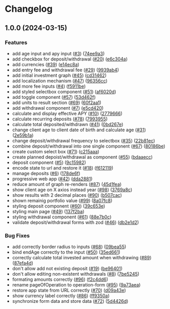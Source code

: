 # Changelog

## 1.0.0 (2024-03-15)


### Features

* add age input and apy input ([#3](https://github.com/vojtechsimetka/investment-calculator/issues/3)) ([74ee9a3](https://github.com/vojtechsimetka/investment-calculator/commit/74ee9a3fd15013388559da4e250f8b1b41bedbca))
* add checkbox for deposit/withdrawal ([#20](https://github.com/vojtechsimetka/investment-calculator/issues/20)) ([e6c304a](https://github.com/vojtechsimetka/investment-calculator/commit/e6c304af8d4639abf72288d3c7d38af56137bf24))
* add currencies ([#39](https://github.com/vojtechsimetka/investment-calculator/issues/39)) ([e14ec8a](https://github.com/vojtechsimetka/investment-calculator/commit/e14ec8a8ef0f926e5296bda86e50616d59fc843c))
* add entry fee and withdrawal fee ([#29](https://github.com/vojtechsimetka/investment-calculator/issues/29)) ([9939ab4](https://github.com/vojtechsimetka/investment-calculator/commit/9939ab4ee6ea00cca7d3b1753396202474349b65))
* add initial investment graph ([#45](https://github.com/vojtechsimetka/investment-calculator/issues/45)) ([cd31462](https://github.com/vojtechsimetka/investment-calculator/commit/cd3146237a4c04d5b280afcb46ef0e82021fb9b2))
* add localization mechanism ([#47](https://github.com/vojtechsimetka/investment-calculator/issues/47)) ([96356cc](https://github.com/vojtechsimetka/investment-calculator/commit/96356cca4c9b1840a74bf9360f1008e2615ec955))
* add more fee inputs ([#4](https://github.com/vojtechsimetka/investment-calculator/issues/4)) ([f5911be](https://github.com/vojtechsimetka/investment-calculator/commit/f5911bee1f6d0702cf69458115156a0b3239039c))
* add styled selectbox component ([#51](https://github.com/vojtechsimetka/investment-calculator/issues/51)) ([af6020d](https://github.com/vojtechsimetka/investment-calculator/commit/af6020dba3d7e344a07d90c610369f087fa88b66))
* add toggle component ([#57](https://github.com/vojtechsimetka/investment-calculator/issues/57)) ([53d462f](https://github.com/vojtechsimetka/investment-calculator/commit/53d462fa7a349d6e58a53d783267c5e141f1e6ea))
* add units to result section ([#69](https://github.com/vojtechsimetka/investment-calculator/issues/69)) ([60f2aa1](https://github.com/vojtechsimetka/investment-calculator/commit/60f2aa1f930e77fc9d29221ad220986db0dc8a54))
* add withdrawal component ([#7](https://github.com/vojtechsimetka/investment-calculator/issues/7)) ([e5cd420](https://github.com/vojtechsimetka/investment-calculator/commit/e5cd420deb0798d73494e5f98181b1850712137b))
* calculate and display effective APY ([#10](https://github.com/vojtechsimetka/investment-calculator/issues/10)) ([2779666](https://github.com/vojtechsimetka/investment-calculator/commit/27796669cc1994b040ab9d00b8cc08fd64325468))
* calculate recurring deposits ([#78](https://github.com/vojtechsimetka/investment-calculator/issues/78)) ([7993955](https://github.com/vojtechsimetka/investment-calculator/commit/7993955801da7d1cb683ee1cf610a1bca833932d))
* calculate total deposited/withdrawn ([#41](https://github.com/vojtechsimetka/investment-calculator/issues/41)) ([0bd267e](https://github.com/vojtechsimetka/investment-calculator/commit/0bd267e458bf29ca91ea5d744c6169faeaf59115))
* change client age to client date of birth and calculate age ([#31](https://github.com/vojtechsimetka/investment-calculator/issues/31)) ([2e59b1a](https://github.com/vojtechsimetka/investment-calculator/commit/2e59b1a0babca27007cb98278dc8184e137ba58b))
* change deposit/withdrawal frequency to selectbox ([#35](https://github.com/vojtechsimetka/investment-calculator/issues/35)) ([22b81ec](https://github.com/vojtechsimetka/investment-calculator/commit/22b81ec553319738695ae1bd30b983c0d673faab))
* combine deposit/withdrawal into one single component ([#67](https://github.com/vojtechsimetka/investment-calculator/issues/67)) ([80186be](https://github.com/vojtechsimetka/investment-calculator/commit/80186be99f0bddb8041cbcf0ae20bfb41723de98))
* create custom select box ([#71](https://github.com/vojtechsimetka/investment-calculator/issues/71)) ([c215aaa](https://github.com/vojtechsimetka/investment-calculator/commit/c215aaafdf1d32f33f9c5097579a95a314e86f73))
* create planned depoist/withdrawal as component ([#55](https://github.com/vojtechsimetka/investment-calculator/issues/55)) ([bdaaecc](https://github.com/vojtechsimetka/investment-calculator/commit/bdaaecce98e245daafc19ffb2edc80673d6876d3))
* deposit component ([#5](https://github.com/vojtechsimetka/investment-calculator/issues/5)) ([9c15982](https://github.com/vojtechsimetka/investment-calculator/commit/9c1598237780569a415f1f7362c81051fd1aae65))
* encode state to url and restore it ([#18](https://github.com/vojtechsimetka/investment-calculator/issues/18)) ([f612119](https://github.com/vojtechsimetka/investment-calculator/commit/f6121191ed447d46535638d4814de812e8dc3de8))
* manage deposits ([#6](https://github.com/vojtechsimetka/investment-calculator/issues/6)) ([178de6f](https://github.com/vojtechsimetka/investment-calculator/commit/178de6f1a5cc9415be2ee6362472ef48240fcdbd))
* progressive web app ([#42](https://github.com/vojtechsimetka/investment-calculator/issues/42)) ([dda2881](https://github.com/vojtechsimetka/investment-calculator/commit/dda2881a3e9bf9c1dbcbd61162382212a06879c7))
* reduce amount of graph re-renders ([#87](https://github.com/vojtechsimetka/investment-calculator/issues/87)) ([45d1fea](https://github.com/vojtechsimetka/investment-calculator/commit/45d1fea3f4e58cf30a0ac20ccf51786bad0bd17d))
* show client age on X axios instead year ([#98](https://github.com/vojtechsimetka/investment-calculator/issues/98)) ([3769a8c](https://github.com/vojtechsimetka/investment-calculator/commit/3769a8ca721e8cedc7ecb5a232b8921b2e9af1ad))
* show results with 2 decimal places ([#90](https://github.com/vojtechsimetka/investment-calculator/issues/90)) ([b507cac](https://github.com/vojtechsimetka/investment-calculator/commit/b507cac88df210f2fad1cdd5a88968dab8a299db))
* shown remainig portfolio value ([#99](https://github.com/vojtechsimetka/investment-calculator/issues/99)) ([8a07fc8](https://github.com/vojtechsimetka/investment-calculator/commit/8a07fc8fdf6addab63f7f6fea5e7b31a65fb23d4))
* styling deposit component ([#60](https://github.com/vojtechsimetka/investment-calculator/issues/60)) ([39c653e](https://github.com/vojtechsimetka/investment-calculator/commit/39c653ef3b9c5444d06e560e44c821006a511ac9))
* styling main page ([#49](https://github.com/vojtechsimetka/investment-calculator/issues/49)) ([137f2ba](https://github.com/vojtechsimetka/investment-calculator/commit/137f2ba8aab03d57c0cf78aa6a5b8f6a72cfdfd7))
* styling withdrawal component ([#61](https://github.com/vojtechsimetka/investment-calculator/issues/61)) ([88e7b0c](https://github.com/vojtechsimetka/investment-calculator/commit/88e7b0c55b4375b72e5cd4d56b414070605ca523))
* validate deposit/withdrawal forms with zod ([#46](https://github.com/vojtechsimetka/investment-calculator/issues/46)) ([db2e1d2](https://github.com/vojtechsimetka/investment-calculator/commit/db2e1d26b5c10322fb0f19bac49811d372bd9871))


### Bug Fixes

* add correctly border radius to inputs ([#68](https://github.com/vojtechsimetka/investment-calculator/issues/68)) ([09bea55](https://github.com/vojtechsimetka/investment-calculator/commit/09bea558b7355fa86cf613cb41b8b4d6dbe3b76d))
* bind endAge correctly to the input ([#50](https://github.com/vojtechsimetka/investment-calculator/issues/50)) ([35ed661](https://github.com/vojtechsimetka/investment-calculator/commit/35ed66101211abc07a087aa64d90d32f6509dab2))
* correctly calculate total invested amount when withdrawing ([#89](https://github.com/vojtechsimetka/investment-calculator/issues/89)) ([87efa4d](https://github.com/vojtechsimetka/investment-calculator/commit/87efa4d9eb8482887c4308ac7d4ba84bbae27336))
* don't allow add not existing deposit ([#19](https://github.com/vojtechsimetka/investment-calculator/issues/19)) ([be96401](https://github.com/vojtechsimetka/investment-calculator/commit/be96401e7599c04bd64f8adc4764a30a564b5a0e))
* don't allow editing non-existent withdrawals ([#8](https://github.com/vojtechsimetka/investment-calculator/issues/8)) ([7be5245](https://github.com/vojtechsimetka/investment-calculator/commit/7be5245e71c012de929d411fccef7a39c5711f71))
* formating amounts correctly ([#96](https://github.com/vojtechsimetka/investment-calculator/issues/96)) ([f2c4dd6](https://github.com/vojtechsimetka/investment-calculator/commit/f2c4dd616f3425d90ddae270d0009eb130ec61cc))
* rename pageOfOperation to operation-form ([#95](https://github.com/vojtechsimetka/investment-calculator/issues/95)) ([9a73aea](https://github.com/vojtechsimetka/investment-calculator/commit/9a73aead9b22eb9c95f16227db4182addd57a3cf))
* restore app state from URL correctly ([#70](https://github.com/vojtechsimetka/investment-calculator/issues/70)) ([d09a43e](https://github.com/vojtechsimetka/investment-calculator/commit/d09a43e60617a3d52aba86ad6d5d7866de27e061))
* show currency label correctly ([#86](https://github.com/vojtechsimetka/investment-calculator/issues/86)) ([ff9350a](https://github.com/vojtechsimetka/investment-calculator/commit/ff9350a8b2ee43b8ec54b005204ed71467c888e3))
* synchronize form data and store data ([#72](https://github.com/vojtechsimetka/investment-calculator/issues/72)) ([5d4426d](https://github.com/vojtechsimetka/investment-calculator/commit/5d4426d93df17c98c3d9d336cffe0ea3c963989e))

